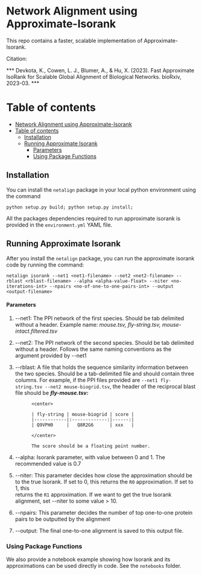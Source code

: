 # Network Alignment using Approximate-Isorank 

This repo contains a faster, scalable implementation of Approximate-Isorank.

Citation: 

*** Devkota, K., Cowen, L. J., Blumer, A., & Hu, X. (2023). Fast Approximate IsoRank for Scalable Global Alignment of Biological Networks. bioRxiv, 2023-03. ***

# Table of contents
- [Network Alignment using Approximate-Isorank](#network-alignment-using-approximate-isorank)
- [Table of contents](#table-of-contents)
  - [Installation](#installation)
  - [Running Approximate Isorank](#running-approximate-isorank)
      - [Parameters](#parameters)
    - [Using Package Functions](#using-package-functions)

## Installation

You can install the `netalign` package in your local python environment using the command 

```
python setup.py build; python setup.py install;
```

All the packages dependencies required to run approximate isorank is provided in the `environment.yml` YAML file.


## Running Approximate Isorank
After you install the `netalign` package, you can run the approximate isorank code by running the command:

```
netalign isorank --net1 <net1-filename> --net2 <net2-filename> --rblast <rblast-filename> --alpha <alpha-value-float> --niter <no-iterations-int> --npairs <no-of-one-to-one-pairs-int> --output <output-filename>
```

#### Parameters
1. --net1: The PPI network of the first species. Should be tab delimited without a header. Example name: *mouse.tsv, fly-string.tsv, mouse-intact.filtered.tsv*
2. --net2: The PPI network of the second species. Should be tab delimited without a header. Follows the same naming conventions as the argument provided by --net1
3. --rblast: A file that holds the sequence similarity information between the two species. Should be a tab-delimited file and should contain three columns.
             For example, if the PPI files provided are `--net1 fly-string.tsv --net2 mouse-biogrid.tsv`, the header of the reciprocal blast file should be
             ***fly-mouse.tsv:***

             <center>
             
             | fly-string | mouse-biogrid | score | 
             |------------|:-------------:|------:|
             | Q9VPH0     |   Q8R2G6      | xxx   |
             
             </center>
             
             The score should be a floating point number.
4. --alpha: Isorank parameter, with value between 0 and 1. The recommended value is 0.7
5. --niter: This parameter decides how close the approximation should be to the true Isorank. If set to 0, this returns the `R0` approximation. If set to 1, this       
returns the `R1` approximation. If we want to get the true Isorank alignment, set --niter to some value > 10.
6. --npairs: This parameter decides the number of top one-to-one protein pairs to be outputted by the alignment
7. --output: The final one-to-one alignment is saved to this output file.

### Using Package Functions

We also provide a notebook example showing how Isorank and its approximations can be used directly in code. See the `notebooks` folder.